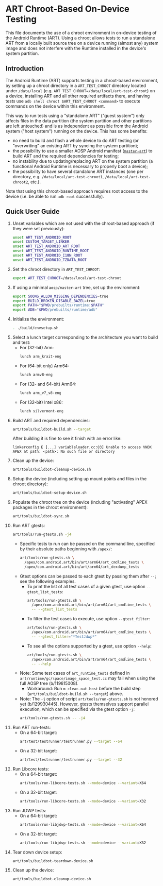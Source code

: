 # ART Chroot-Based On-Device Testing

This file documents the use of a chroot environment in on-device testing of the
Android Runtime (ART). Using a chroot allows tests to run a standalone ART from
a locally built source tree on a device running (almost any) system image and
does not interfere with the Runtime installed in the device's system partition.

## Introduction

The Android Runtime (ART) supports testing in a chroot-based environment, by
setting up a chroot directory in a `ART_TEST_CHROOT` directory located under
`/data/local` (e.g. `ART_TEST_CHROOT=/data/local/art-test-chroot`) on a device,
installing ART and all other required artifacts there, and having tests use `adb
shell chroot $ART_TEST_CHROOT <command>` to execute commands on the device
within this environment.

This way to run tests using a "standalone ART" ("guest system") only affects
files in the data partition (the system partition and other partitions are left
untouched) and is as independent as possible from the Android system ("host
system") running on the device. This has some benefits:

* no need to build and flash a whole device to do ART testing (or "overwriting"
  an existing ART by syncing the system partition);
* the possibility to use a smaller AOSP Android manifest
  ([`master-art`](https://android.googlesource.com/platform/manifest/+/refs/heads/master-art/default.xml))
  to build ART and the required dependencies for testing;
* no instability due to updating/replacing ART on the system partition (a
  functional Android Runtime is necessary to properly boot a device);
* the possibility to have several standalone ART instances (one per directory,
  e.g. `/data/local/art-test-chroot1`, `/data/local/art-test-chroot2`, etc.).

Note that using this chroot-based approach requires root access to the device
(i.e. be able to run `adb root` successfully).

## Quick User Guide

1. Unset variables which are not used with the chroot-based approach (if they
   were set previously):
   ```bash
   unset ART_TEST_ANDROID_ROOT
   unset CUSTOM_TARGET_LINKER
   unset ART_TEST_ANDROID_ART_ROOT
   unset ART_TEST_ANDROID_RUNTIME_ROOT
   unset ART_TEST_ANDROID_I18N_ROOT
   unset ART_TEST_ANDROID_TZDATA_ROOT
   ```
2. Set the chroot directory in `ART_TEST_CHROOT`:
    ```bash
    export ART_TEST_CHROOT=/data/local/art-test-chroot
    ```
3. If using a minimal `aosp/master-art` tree, set up the environment:
    ```bash
    export SOONG_ALLOW_MISSING_DEPENDENCIES=true
    export BUILD_BROKEN_DISABLE_BAZEL=true
    export PATH="$PWD/prebuilts/runtime:$PATH"
    export ADB="$PWD/prebuilts/runtime/adb"
    ```
4. Initialize the environment:
    ```bash
    . ./build/envsetup.sh
    ```
5. Select a lunch target corresponding to the architecture you want to
   build and test:
    * For (32-bit) Arm:
        ```bash
        lunch arm_krait-eng
        ```
    * For (64-bit only) Arm64:
        ```bash
        lunch armv8-eng
        ```
    * For (32- and 64-bit) Arm64:
        ```bash
        lunch arm_v7_v8-eng
        ```
    * For (32-bit) Intel x86:
        ```bash
        lunch silvermont-eng
        ```
6. Build ART and required dependencies:
    ```bash
    art/tools/buildbot-build.sh --target
    ```
    After building it is fine to see it finish with an error like:
    ```
    linkerconfig E [...] variableloader.cc:83] Unable to access VNDK APEX at path: <path>: No such file or directory
    ```
7. Clean up the device:
    ```bash
    art/tools/buildbot-cleanup-device.sh
    ```
8. Setup the device (including setting up mount points and files in the chroot
   directory):
    ```bash
    art/tools/buildbot-setup-device.sh
    ```
9. Populate the chroot tree on the device (including "activating" APEX packages
   in the chroot environment):
    ```bash
    art/tools/buildbot-sync.sh
    ```
10. Run ART gtests:
    ```bash
    art/tools/run-gtests.sh -j4
    ```
    * Specific tests to run can be passed on the command line, specified by
      their absolute paths beginning with `/apex/`:
        ```bash
        art/tools/run-gtests.sh \
          /apex/com.android.art/bin/art/arm64/art_cmdline_tests \
          /apex/com.android.art/bin/art/arm64/art_dexdump_tests
        ```
    * Gtest options can be passed to each gtest by passing them after `--`; see
      the following examples.
        * To print the list of all test cases of a given gtest, use option
          `--gtest_list_tests`:
            ```bash
            art/tools/run-gtests.sh \
              /apex/com.android.art/bin/art/arm64/art_cmdline_tests \
              -- --gtest_list_tests
            ```
        * To filter the test cases to execute, use option `--gtest_filter`:
            ```bash
            art/tools/run-gtests.sh \
              /apex/com.android.art/bin/art/arm64/art_cmdline_tests \
              -- --gtest_filter="*TestJdwp*"
            ```
        * To see all the options supported by a gtest, use option `--help`:
            ```bash
            art/tools/run-gtests.sh \
              /apex/com.android.art/bin/art/arm64/art_cmdline_tests \
              -- --help
            ```
    * Note: Some test cases of `art_runtime_tests` defined in
    `art/runtime/gc/space/image_space_test.cc` may fail when using the full AOSP
    tree (b/119815008).
        * Workaround: Run `m clean-oat-host` before the build step
        (`art/tools/buildbot-build.sh --target`) above.
    * Note: The `-j` option of script `art/tools/run-gtests.sh` is not honored
      yet (b/129930445). However, gtests themselves support parallel execution,
      which can be specified via the gtest option `-j`:
        ```bash
        art/tools/run-gtests.sh -- -j4
        ```
11. Run ART run-tests:
    * On a 64-bit target:
        ```bash
        art/test/testrunner/testrunner.py --target --64
        ```
    * On a 32-bit target:
        ```bash
        art/test/testrunner/testrunner.py --target --32
        ```
12. Run Libcore tests:
    * On a 64-bit target:
        ```bash
        art/tools/run-libcore-tests.sh --mode=device --variant=X64
        ```
    * On a 32-bit target:
        ```bash
        art/tools/run-libcore-tests.sh --mode=device --variant=X32
        ```
13. Run JDWP tests:
    * On a 64-bit target:
        ```bash
        art/tools/run-libjdwp-tests.sh --mode=device --variant=X64
        ```
    * On a 32-bit target:
        ```bash
        art/tools/run-libjdwp-tests.sh --mode=device --variant=X32
        ```
14. Tear down device setup:
    ```bash
    art/tools/buildbot-teardown-device.sh
    ```
15. Clean up the device:
    ```bash
    art/tools/buildbot-cleanup-device.sh
    ```
